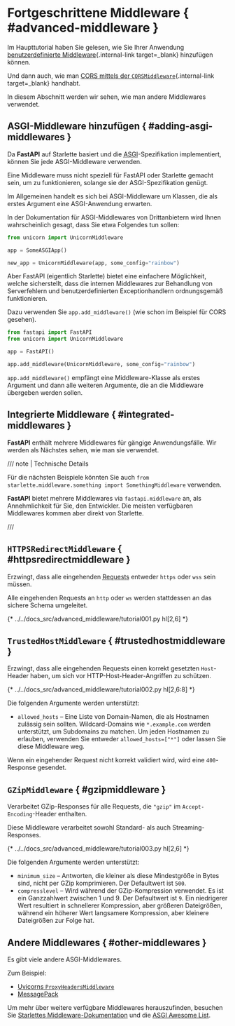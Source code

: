 # Fortgeschrittene Middleware { #advanced-middleware }

Im Haupttutorial haben Sie gelesen, wie Sie Ihrer Anwendung [benutzerdefinierte Middleware](../tutorial/middleware.md){.internal-link target=_blank} hinzufügen können.

Und dann auch, wie man [CORS mittels der `CORSMiddleware`](../tutorial/cors.md){.internal-link target=_blank} handhabt.

In diesem Abschnitt werden wir sehen, wie man andere Middlewares verwendet.

## ASGI-Middleware hinzufügen { #adding-asgi-middlewares }

Da **FastAPI** auf Starlette basiert und die <abbr title="Asynchrones Server-Gateway-Interface">ASGI</abbr>-Spezifikation implementiert, können Sie jede ASGI-Middleware verwenden.

Eine Middleware muss nicht speziell für FastAPI oder Starlette gemacht sein, um zu funktionieren, solange sie der ASGI-Spezifikation genügt.

Im Allgemeinen handelt es sich bei ASGI-Middleware um Klassen, die als erstes Argument eine ASGI-Anwendung erwarten.

In der Dokumentation für ASGI-Middlewares von Drittanbietern wird Ihnen wahrscheinlich gesagt, dass Sie etwa Folgendes tun sollen:

```Python
from unicorn import UnicornMiddleware

app = SomeASGIApp()

new_app = UnicornMiddleware(app, some_config="rainbow")
```

Aber FastAPI (eigentlich Starlette) bietet eine einfachere Möglichkeit, welche sicherstellt, dass die internen Middlewares zur Behandlung von Serverfehlern und benutzerdefinierten Exceptionhandlern ordnungsgemäß funktionieren.

Dazu verwenden Sie `app.add_middleware()` (wie schon im Beispiel für CORS gesehen).

```Python
from fastapi import FastAPI
from unicorn import UnicornMiddleware

app = FastAPI()

app.add_middleware(UnicornMiddleware, some_config="rainbow")
```

`app.add_middleware()` empfängt eine Middleware-Klasse als erstes Argument und dann alle weiteren Argumente, die an die Middleware übergeben werden sollen.

## Integrierte Middleware { #integrated-middlewares }

**FastAPI** enthält mehrere Middlewares für gängige Anwendungsfälle. Wir werden als Nächstes sehen, wie man sie verwendet.

/// note | Technische Details

Für die nächsten Beispiele könnten Sie auch `from starlette.middleware.something import SomethingMiddleware` verwenden.

**FastAPI** bietet mehrere Middlewares via `fastapi.middleware` an, als Annehmlichkeit für Sie, den Entwickler. Die meisten verfügbaren Middlewares kommen aber direkt von Starlette.

///

## `HTTPSRedirectMiddleware` { #httpsredirectmiddleware }

Erzwingt, dass alle eingehenden <abbr title="Request – Anfrage: Daten, die der Client zum Server sendet">Requests</abbr> entweder `https` oder `wss` sein müssen.

Alle eingehenden Requests an `http` oder `ws` werden stattdessen an das sichere Schema umgeleitet.

{* ../../docs_src/advanced_middleware/tutorial001.py hl[2,6] *}

## `TrustedHostMiddleware` { #trustedhostmiddleware }

Erzwingt, dass alle eingehenden Requests einen korrekt gesetzten `Host`-Header haben, um sich vor HTTP-Host-Header-Angriffen zu schützen.

{* ../../docs_src/advanced_middleware/tutorial002.py hl[2,6:8] *}

Die folgenden Argumente werden unterstützt:

* `allowed_hosts` – Eine Liste von Domain-Namen, die als Hostnamen zulässig sein sollten. Wildcard-Domains wie `*.example.com` werden unterstützt, um Subdomains zu matchen. Um jeden Hostnamen zu erlauben, verwenden Sie entweder `allowed_hosts=["*"]` oder lassen Sie diese Middleware weg.

Wenn ein eingehender Request nicht korrekt validiert wird, wird eine `400`-Response gesendet.

## `GZipMiddleware` { #gzipmiddleware }

Verarbeitet GZip-Responses für alle Requests, die `"gzip"` im `Accept-Encoding`-Header enthalten.

Diese Middleware verarbeitet sowohl Standard- als auch Streaming-Responses.

{* ../../docs_src/advanced_middleware/tutorial003.py hl[2,6] *}

Die folgenden Argumente werden unterstützt:

* `minimum_size` – Antworten, die kleiner als diese Mindestgröße in Bytes sind, nicht per GZip komprimieren. Der Defaultwert ist `500`.
* `compresslevel` – Wird während der GZip-Kompression verwendet. Es ist ein Ganzzahlwert zwischen 1 und 9. Der Defaultwert ist `9`. Ein niedrigerer Wert resultiert in schnellerer Kompression, aber größeren Dateigrößen, während ein höherer Wert langsamere Kompression, aber kleinere Dateigrößen zur Folge hat.

## Andere Middlewares { #other-middlewares }

Es gibt viele andere ASGI-Middlewares.

Zum Beispiel:

* <a href="https://github.com/encode/uvicorn/blob/master/uvicorn/middleware/proxy_headers.py" class="external-link" target="_blank">Uvicorns `ProxyHeadersMiddleware`</a>
* <a href="https://github.com/florimondmanca/msgpack-asgi" class="external-link" target="_blank">MessagePack</a>

Um mehr über weitere verfügbare Middlewares herauszufinden, besuchen Sie <a href="https://www.starlette.io/middleware/" class="external-link" target="_blank">Starlettes Middleware-Dokumentation</a> und die <a href="https://github.com/florimondmanca/awesome-asgi" class="external-link" target="_blank">ASGI Awesome List</a>.
